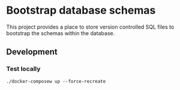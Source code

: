 # Bootstrap database schemas

This project provides a place to store version controlled SQL files to bootstrap
the schemas within the database.

## Development

### Test locally

```
./docker-composew up --force-recreate
```
